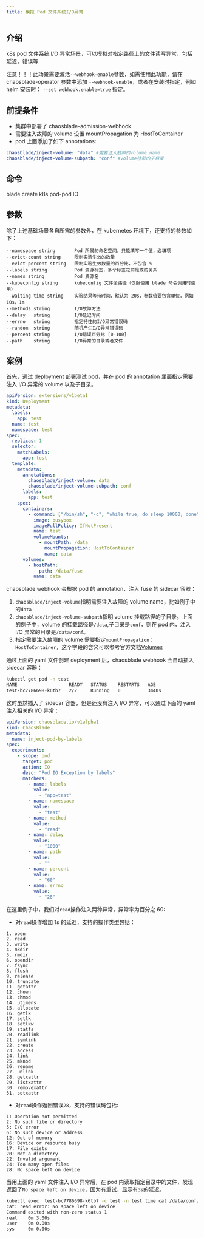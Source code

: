 ```yaml
---
title: 模拟 Pod 文件系统I/O异常
---
```


## 介绍

k8s pod 文件系统 I/O 异常场景，可以模拟对指定路径上的文件读写异常，包括延迟，错误等.

注意！！！此场景需要激活`--webhook-enable`参数，如需使用此功能，请在 chaosblade-operator 参数中添加 `--webhook-enable`，或者在安装时指定，例如 helm 安装时：
`--set webhook.enable=true` 指定。

## 前提条件

- 集群中部署了 chaosblade-admission-webhook
- 需要注入故障的 volume 设置 mountPropagation 为 HostToContainer
- pod 上面添加了如下 annotations:

```yaml
chaosblade/inject-volume: "data" #需要注入故障的volume name
chaosblade/inject-volume-subpath: "conf" #volume挂载的子目录
```

## 命令

blade create k8s pod-pod IO

## 参数

除了上述基础场景各自所需的参数外，在 kubernetes 环境下，还支持的参数如下：

```
--namespace string       Pod 所属的命名空间，只能填写一个值，必填项
--evict-count string     限制实验生效的数量
--evict-percent string   限制实验生效数量的百分比，不包含 %
--labels string          Pod 资源标签，多个标签之前是或的关系
--names string           Pod 资源名
--kubeconfig string      kubeconfig 文件全路径（仅限使用 blade 命令调用时使用）
--waiting-time string    实验结果等待时间，默认为 20s，参数值要包含单位，例如 10s，1m
--methods string         I/O故障方法
--delay   string         I/O延迟时间
--errno   string         指定特性的I/O异常错误码
--random  string         随机产生I/O异常错误码
--percent string         I/O错误百分比 [0-100]
--path    string         I/O异常的目录或者文件
```

## 案例

首先，通过 deployment 部署测试 pod，并在 pod 的 annotation 里面指定需要注入 I/O 异常的 volume 以及子目录。

```yaml
apiVersion: extensions/v1beta1
kind: Deployment
metadata:
  labels:
    app: test
  name: test
  namespace: test
spec:
  replicas: 1
  selector:
    matchLabels:
      app: test
  template:
    metadata:
      annotations:
        chaosblade/inject-volume: data
        chaosblade/inject-volume-subpath: conf
      labels:
        app: test
    spec:
      containers:
        - command: ["/bin/sh", "-c", "while true; do sleep 10000; done"]
          image: busybox
          imagePullPolicy: IfNotPresent
          name: test
          volumeMounts:
            - mountPath: /data
              mountPropagation: HostToContainer
              name: data
      volumes:
        - hostPath:
            path: /data/fuse
          name: data
```

chaosblade webhook 会根据 pod 的 annotation，注入 fuse 的 sidecar 容器：

1. `chaosblade/inject-volume`指明需要注入故障的 volume name，比如例子中的`data`
2. `chaosblade/inject-volume-subpath`指明 volume 挂载路径的子目录。上面的例子中，volume 的挂载路径是`/data`,子目录是`conf`，则在 pod 内，注入 I/O 异常的目录是`/data/conf`。
3. 指定需要注入故障的 volume 需要指定`mountPropagation：HostToContainer`，这个字段的含义可以参考官方文档[Volumes](https://kubernetes.io/docs/concepts/storage/volumes/#mount-propagation)

通过上面的 yaml 文件创建 deployment 后，chaosblade webhook 会自动插入 sidecar 容器：

```bash
kubectl get pod -n test
NAME                   READY   STATUS    RESTARTS   AGE
test-bc7786698-k6tb7   2/2     Running   0          3m40s
```

这时虽然插入了 sidecar 容器，但是还没有注入 I/O 异常，可以通过下面的 yaml 注入相关的 I/O 异常：

```yaml
apiVersion: chaosblade.io/v1alpha1
kind: ChaosBlade
metadata:
  name: inject-pod-by-labels
spec:
  experiments:
    - scope: pod
      target: pod
      action: IO
      desc: "Pod IO Exception by labels"
      matchers:
        - name: labels
          value:
            - "app=test"
        - name: namespace
          value:
            - "test"
        - name: method
          value:
            - "read"
        - name: delay
          value:
            - "1000"
        - name: path
          value:
            - ""
        - name: percent
          value:
            - "60"
        - name: errno
          value:
            - "28"
```

在这里例子中，我们对`read`操作注入两种异常，异常率为百分之 60:

- 对`read`操作增加 1s 的延迟，支持的操作类型包括：

```
1. open
2. read
3. write
4. mkdir
5. rmdir
6. opendir
7. fsync
8. flush
9. release
10. truncate
11. getattr
12. chown
13. chmod
14. utimens
15. allocate
16. getlk
17. setlk
18. setlkw
19. statfs
20. readlink
21. symlink
22. create
23. access
24. link
25. mknod
26. rename
27. unlink
28. getxattr
29. listxattr
30. removexattr
31. setxattr
```

- 对`read`操作返回错误`28`，支持的错误码包括:

```
1: Operation not permitted
2: No such file or directory
5: I/O error
6: No such device or address
12: Out of memory
16: Device or resource busy
17: File exists
20: Not a directory
22: Invalid argument
24: Too many open files
28: No space left on device
```

当用上面的 yaml 文件注入 I/O 异常后，在 pod 内读取指定目录中的文件，发现返回了`No space left on device`，因为有重试，显示有`3s`的延迟。

```bash
kubectl exec  test-bc7786698-k6tb7 -c test -n test time cat /data/conf/file
cat: read error: No space left on device
Command exited with non-zero status 1
real    0m 3.00s
user    0m 0.00s
sys     0m 0.00s
```
